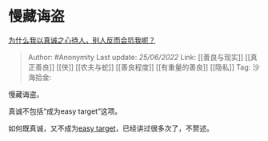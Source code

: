 # 慢藏诲盗
[为什么我以真诚之心待人，别人反而会坑我呢？](https://www.zhihu.com/question/536085567/answer/2536747459)

> Author: #Anonymity
> Last update: *25/06/2022*
> Link: [[善良与现实]] [[真正善良]] [[侠]] [[农夫与蛇]] [[善良程度]] [[有重量的善良]] [[隐私]]
> Tag:
> 沙海拾金:

慢藏诲盗。

真诚不包括“成为easy target”这项。

如何既真诚，又不成为[easy target](https://www.zhihu.com/search?q=easy+target&search_source=Entity&hybrid_search_source=Entity&hybrid_search_extra=%7B%22sourceType%22%3A%22answer%22%2C%22sourceId%22%3A2536747459%7D)，已经讲过很多次了，不赘述。
